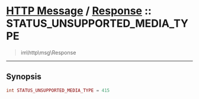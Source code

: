 # [HTTP Message](http.md) / [Response](http-Response.md) :: STATUS_UNSUPPORTED_MEDIA_TYPE
 > im\http\msg\Response
____

## Synopsis
```php
int STATUS_UNSUPPORTED_MEDIA_TYPE = 415
```
